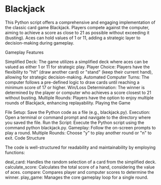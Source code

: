 # Blackjack

This Python script offers a comprehensive and engaging implementation of the classic card game Blackjack. Players compete against the computer, aiming to achieve a score as close to 21 as possible without exceeding it (busting). Aces can hold values of 1 or 11, adding a strategic layer to decision-making during gameplay.

Gameplay Features

Simplified Deck: The game utilizes a simplified deck where aces can be valued as either 1 or 11 for strategic play.
Player Choice: Players have the flexibility to "hit" (draw another card) or "stand" (keep their current hand), allowing for strategic decision-making.
Automated Computer Turns: The computer follows a pre-defined logic to draw cards until reaching a minimum score of 17 or higher.
Win/Loss Determination: The winner is determined by the player or computer who achieves a score closest to 21 without busting.
Multiple Rounds: Players have the option to enjoy multiple rounds of Blackjack, enhancing replayability.
Playing the Game

File Setup: Save the Python code as a file (e.g., blackjack.py).
Execution: Open a terminal or command prompt and navigate to the directory where you saved the file.
Run the Script: Execute the Python script using the command python blackjack.py.
Gameplay: Follow the on-screen prompts to play a round.
Multiple Rounds: Choose "y" to play another round or "n" to exit.
Code Structure

The code is well-structured for readability and maintainability by employing functions:

deal_card: Handles the random selection of a card from the simplified deck.
calculate_score: Calculates the total score of a hand, considering the value of aces.
compare: Compares player and computer scores to determine the winner.
play_game: Manages the core gameplay loop for a single round.
